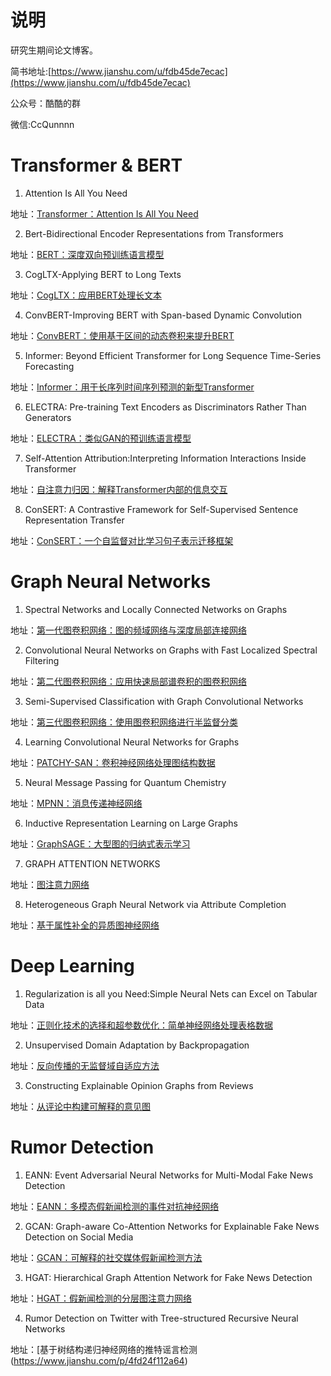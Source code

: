 # 说明

研究生期间论文博客。

简书地址:[https://www.jianshu.com/u/fdb45de7ecac](https://www.jianshu.com/u/fdb45de7ecac)

公众号：酷酷的群

微信:CcQunnnn

# Transformer & BERT

1. Attention Is All You Need

地址：[Transformer：Attention Is All You Need](https://www.jianshu.com/p/01b8f8a696c6)

2. Bert-Bidirectional Encoder Representations from Transformers

地址：[BERT：深度双向预训练语言模型](https://www.jianshu.com/p/0365a760e2b3)

3. CogLTX-Applying BERT to Long Texts

地址：[CogLTX：应用BERT处理长文本](https://www.jianshu.com/p/4aaafa9c0c83)

4. ConvBERT-Improving BERT with Span-based Dynamic Convolution

地址：[ConvBERT：使用基于区间的动态卷积来提升BERT](https://www.jianshu.com/p/3f424a7f12de)

5. Informer: Beyond Efficient Transformer for Long Sequence Time-Series Forecasting

地址：[Informer：用于长序列时间序列预测的新型Transformer](https://www.jianshu.com/p/52c9c6acb706)

6. ELECTRA: Pre-training Text Encoders as Discriminators Rather Than Generators

地址：[ELECTRA：类似GAN的预训练语言模型](https://www.jianshu.com/p/1a0dae978e21)

7. Self-Attention Attribution:Interpreting Information Interactions Inside Transformer

地址：[自注意力归因：解释Transformer内部的信息交互](https://www.jianshu.com/p/c386f9026ff6)

8. ConSERT: A Contrastive Framework for Self-Supervised Sentence Representation Transfer

地址：[ConSERT：一个自监督对比学习句子表示迁移框架](https://www.jianshu.com/p/ca294681184a)

# Graph Neural Networks

1. Spectral Networks and Locally Connected Networks on Graphs

地址：[第一代图卷积网络：图的频域网络与深度局部连接网络](https://www.jianshu.com/p/6abc3817b5a2)

2. Convolutional Neural Networks on Graphs with Fast Localized Spectral Filtering

地址：[第二代图卷积网络：应用快速局部谱卷积的图卷积网络](https://www.jianshu.com/p/b2e87b314e5c)

3. Semi-Supervised Classification with Graph Convolutional Networks

地址：[第三代图卷积网络：使用图卷积网络进行半监督分类](https://www.jianshu.com/p/8bb41693da86)

4. Learning Convolutional Neural Networks for Graphs

地址：[PATCHY-SAN：卷积神经网络处理图结构数据](https://www.jianshu.com/p/2b2d0597135d)

5. Neural Message Passing for Quantum Chemistry

地址：[MPNN：消息传递神经网络](https://www.jianshu.com/p/239290db42dd)

6. Inductive Representation Learning on Large Graphs 

地址：[GraphSAGE：大型图的归纳式表示学习](https://www.jianshu.com/p/8a0f59013ff2)

7. GRAPH ATTENTION NETWORKS

地址：[图注意力网络](https://www.jianshu.com/p/b2384f957fb1)

8. Heterogeneous Graph Neural Network via Attribute Completion

地址：[基于属性补全的异质图神经网络](https://www.jianshu.com/p/f0ddf70cfe18)

# Deep Learning

1. Regularization is all you Need:Simple Neural Nets can Excel on Tabular Data

地址：[正则化技术的选择和超参数优化：简单神经网络处理表格数据](https://www.jianshu.com/p/07ef52980be7)

2. Unsupervised Domain Adaptation by Backpropagation

地址：[反向传播的无监督域自适应方法](https://www.jianshu.com/p/eaa2b24a6512)

3. Constructing Explainable Opinion Graphs from Reviews

地址：[从评论中构建可解释的意见图](https://www.jianshu.com/p/5b3afecfa9db)

# Rumor Detection

1. EANN: Event Adversarial Neural Networks for Multi-Modal Fake News Detection

地址：[EANN：多模态假新闻检测的事件对抗神经网络](https://www.jianshu.com/p/91d4dc28f402)

2. GCAN: Graph-aware Co-Attention Networks for Explainable Fake News Detection on Social Media

地址：[GCAN：可解释的社交媒体假新闻检测方法](https://www.jianshu.com/p/ed38bfeed67a)

3. HGAT: Hierarchical Graph Attention Network for Fake News Detection

地址：[HGAT：假新闻检测的分层图注意力网络](https://www.jianshu.com/p/6d805aea8dd9)

4. Rumor Detection on Twitter with Tree-structured Recursive Neural Networks

地址：[基于树结构递归神经网络的推特谣言检测(https://www.jianshu.com/p/4fd24f112a64)
